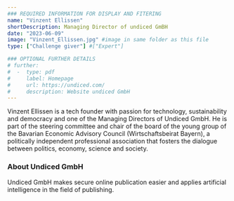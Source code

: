 ```yaml
---
### REQUIRED INFORMATION FOR DISPLAY AND FITERING
name: "Vinzent Ellissen"
shortDescription: Managing Director of undiced GmBH
date: "2023-06-09"
image: "Vinzent_Ellissen.jpg" #image in same folder as this file
type: ["Challenge giver"] #["Expert"]

### OPTIONAL FURTHER DETAILS
# further:
#  -  type: pdf
#     label: Homepage
#     url: https://undiced.com/
#     description: Website undiced GmbH
---
```


Vinzent Ellissen is a tech founder with passion for technology, sustainability and democracy and one of the Managing Directors of Undiced GmbH.
He is part of the steering committee and chair of the board of the young group of the Bavarian Economic Advisory Council (Wirtschaftsbeirat Bayern), a politically independent professional association that fosters the dialogue between politics, economy, science and society. 

### About Undiced GmbH

Undiced GmbH makes secure online publication easier and applies artificial intelligence in the field of publishing.